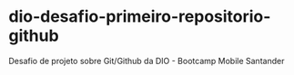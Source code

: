 # dio-desafio-primeiro-repositorio-github
Desafio de projeto sobre Git/Github da DIO - Bootcamp Mobile Santander
